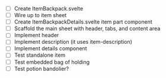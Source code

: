- [ ] Create ItemBackpack.svelte
- [ ] Wire up to item sheet
- [ ] Create ItemBackpackDetails.svelte item part component
- [ ] Scaffold the main sheet with header, tabs, and content area
- [ ] Implement header
- [ ] Implement description (it uses item-description)
- [ ] Implement details component
- [ ] Test standalone item
- [ ] Test embedded bag of holding
- [ ] Test potion bandolier?